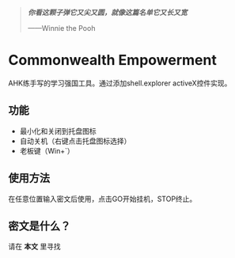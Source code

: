 >**_你看这颗子弹它又尖又圆，就像这篇名单它又长又宽_**
>
>——Winnie the Pooh

# Commonwealth Empowerment
AHK练手写的学习强国工具。通过添加shell.explorer activeX控件实现。


## 功能
- 最小化和关闭到托盘图标
- 自动关机（右键点击托盘图标选择）
- 老板键（Win+`）

## 使用方法
在任意位置输入密文后使用，点击GO开始挂机，STOP终止。

## 密文是什么？
请在 **本文** 里寻找
